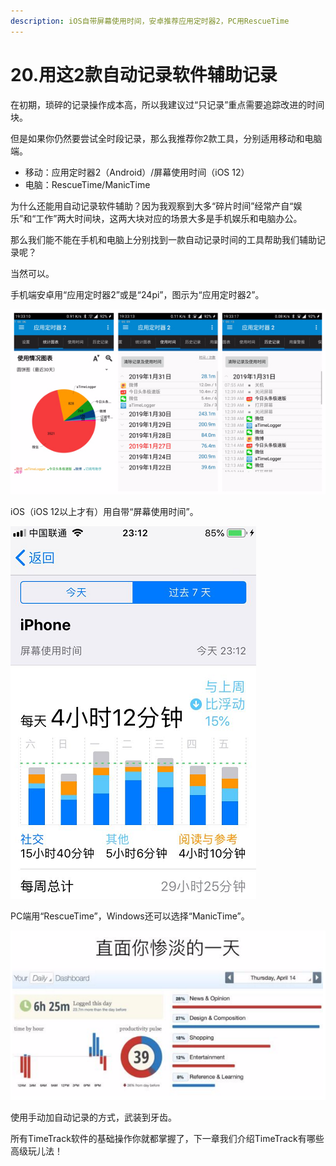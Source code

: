 ```yaml
---
description: iOS自带屏幕使用时间，安卓推荐应用定时器2，PC用RescueTime
---
```


# 20.用这2款自动记录软件辅助记录

在初期，琐碎的记录操作成本高，所以我建议过“只记录”重点需要追踪改进的时间块。

但是如果你仍然要尝试全时段记录，那么我推荐你2款工具，分别适用移动和电脑端。

* 移动：应用定时器2（Android）/屏幕使用时间（iOS 12）
* 电脑：RescueTime/ManicTime

为什么还能用自动记录软件辅助？因为我观察到大多“碎片时间”经常产自“娱乐”和“工作”两大时间块，这两大块对应的场景大多是手机娱乐和电脑办公。

那么我们能不能在手机和电脑上分别找到一款自动记录时间的工具帮助我们辅助记录呢？

当然可以。

手机端安卓用“应用定时器2”或是“24pi”，图示为“应用定时器2”。

![](../.gitbook/assets/tu-pian%20%28131%29.png)

iOS（iOS 12以上才有）用自带“屏幕使用时间”。

![](../.gitbook/assets/tu-pian%20%28141%29.png)

PC端用“RescueTime”，Windows还可以选择“ManicTime”。

![&#x56FE;&#x7247;&#x6765;&#x6E90;@&#x9648;&#x534E;&#x4F1F;](../.gitbook/assets/tu-pian%20%2849%29.png)

使用手动加自动记录的方式，武装到牙齿。

所有TimeTrack软件的基础操作你就都掌握了，下一章我们介绍TimeTrack有哪些高级玩儿法！

